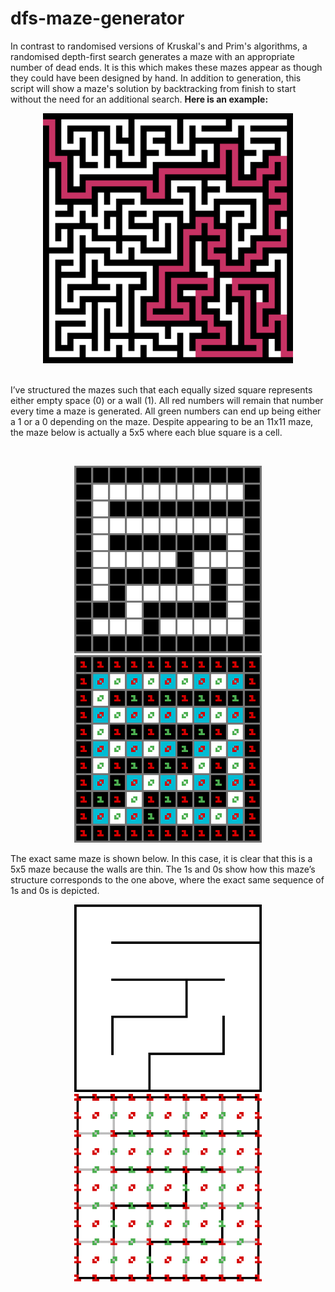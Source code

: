 # dfs-maze-generator
In contrast to randomised versions of Kruskal's and Prim's algorithms, a randomised depth-first search generates a maze with an appropriate number of dead ends. It is this which makes these mazes appear as though they could have been designed by hand. In addition to generation, this script will show a maze's solution by backtracking from finish to start without the need for an additional search. **Here is an example:**
<p align="center"><img src="Images/Example.png" width="400"></p><br>
I’ve structured the mazes such that each equally sized square represents either empty space (0) or a wall (1). All red numbers will remain that number every time a maze is generated. All green numbers can end up being either a 1 or a 0 depending on the maze. Despite appearing to be an 11x11 maze, the maze below is actually a 5x5 where each blue square is a cell.

<br><p align="center"><img src="Images/Structured.png" width="300"> <img src="Images/StructuredLabelled.png" width="300"></p>

The exact same maze is shown below. In this case, it is clear that this is a 5x5 maze because the walls are thin. The 1s and 0s show how this maze’s structure corresponds to the one above, where the exact same sequence of 1s and 0s is depicted.
<br><p align="center"><img src="Images/Regular.png" width="300"> <img src="Images/RegularLabelled.png" width="300"></p>

